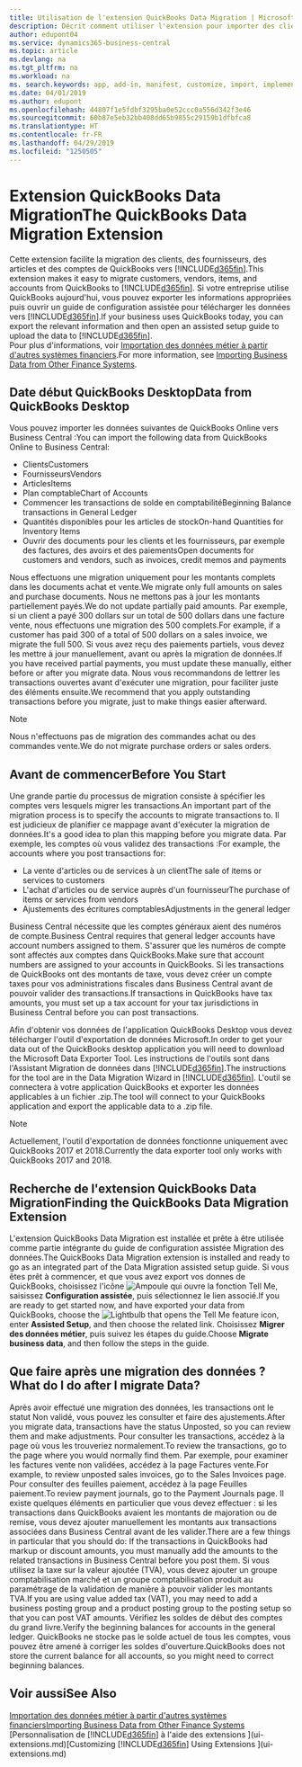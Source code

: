 ```yaml
---
title: Utilisation de l'extension QuickBooks Data Migration | Microsoft Docs
description: Décrit comment utiliser l'extension pour importer des clients, des fournisseurs, des articles, et des comptes de QuickBooks Desktop dans Business Central.
author: edupont04
ms.service: dynamics365-business-central
ms.topic: article
ms.devlang: na
ms.tgt_pltfrm: na
ms.workload: na
ms. search.keywords: app, add-in, manifest, customize, import, implement
ms.date: 04/01/2019
ms.author: edupont
ms.openlocfilehash: 44807f1e5fdbf3295ba0e52ccc0a556d342f3e46
ms.sourcegitcommit: 60b87e5eb32bb408dd65b9855c29159b1dfbfca8
ms.translationtype: HT
ms.contentlocale: fr-FR
ms.lasthandoff: 04/29/2019
ms.locfileid: "1250505"
---
```

# <a name="the-quickbooks-data-migration-extension"></a><span data-ttu-id="082fd-103">Extension QuickBooks Data Migration</span><span class="sxs-lookup"><span data-stu-id="082fd-103">The QuickBooks Data Migration Extension</span></span>
<span data-ttu-id="082fd-104">Cette extension facilite la migration des clients, des fournisseurs, des articles et des comptes de QuickBooks vers [!INCLUDE[d365fin](includes/d365fin_md.md)].</span><span class="sxs-lookup"><span data-stu-id="082fd-104">This extension makes it easy to migrate customers, vendors, items, and accounts from QuickBooks to [!INCLUDE[d365fin](includes/d365fin_md.md)].</span></span> <span data-ttu-id="082fd-105">Si votre entreprise utilise QuickBooks aujourd'hui, vous pouvez exporter les informations appropriées puis ouvrir un guide de configuration assistée pour télécharger les données vers [!INCLUDE[d365fin](includes/d365fin_md.md)].</span><span class="sxs-lookup"><span data-stu-id="082fd-105">If your business uses QuickBooks today, you can export the relevant information and then open an assisted setup guide to upload the data to [!INCLUDE[d365fin](includes/d365fin_md.md)].</span></span>  
<span data-ttu-id="082fd-106">Pour plus d'informations, voir [Importation des données métier à partir d'autres systèmes financiers](across-import-data-configuration-packages.md).</span><span class="sxs-lookup"><span data-stu-id="082fd-106">For more information, see [Importing Business Data from Other Finance Systems](across-import-data-configuration-packages.md).</span></span>

## <a name="data-from-quickbooks-desktop"></a><span data-ttu-id="082fd-107">Date début QuickBooks Desktop</span><span class="sxs-lookup"><span data-stu-id="082fd-107">Data from QuickBooks Desktop</span></span>
 
<span data-ttu-id="082fd-108">Vous pouvez importer les données suivantes de QuickBooks Online vers Business Central :</span><span class="sxs-lookup"><span data-stu-id="082fd-108">You can import the following data from QuickBooks Online to Business Central:</span></span>

- <span data-ttu-id="082fd-109">Clients</span><span class="sxs-lookup"><span data-stu-id="082fd-109">Customers</span></span>  
- <span data-ttu-id="082fd-110">Fournisseurs</span><span class="sxs-lookup"><span data-stu-id="082fd-110">Vendors</span></span>  
- <span data-ttu-id="082fd-111">Articles</span><span class="sxs-lookup"><span data-stu-id="082fd-111">Items</span></span>  
- <span data-ttu-id="082fd-112">Plan comptable</span><span class="sxs-lookup"><span data-stu-id="082fd-112">Chart of Accounts</span></span>  
- <span data-ttu-id="082fd-113">Commencer les transactions de solde en comptabilité</span><span class="sxs-lookup"><span data-stu-id="082fd-113">Beginning Balance transactions in General Ledger</span></span>  
- <span data-ttu-id="082fd-114">Quantités disponibles pour les articles de stock</span><span class="sxs-lookup"><span data-stu-id="082fd-114">On-hand Quantities for Inventory Items</span></span>  
- <span data-ttu-id="082fd-115">Ouvrir des documents pour les clients et les fournisseurs, par exemple des factures, des avoirs et des paiements</span><span class="sxs-lookup"><span data-stu-id="082fd-115">Open documents for customers and vendors, such as invoices, credit memos and payments</span></span>  

<span data-ttu-id="082fd-116">Nous effectuons une migration uniquement pour les montants complets dans les documents achat et vente.</span><span class="sxs-lookup"><span data-stu-id="082fd-116">We migrate only full amounts on sales and purchase documents.</span></span> <span data-ttu-id="082fd-117">Nous ne mettons pas à jour les montants partiellement payés.</span><span class="sxs-lookup"><span data-stu-id="082fd-117">We do not update partially paid amounts.</span></span> <span data-ttu-id="082fd-118">Par exemple, si un client a payé 300 dollars sur un total de 500 dollars dans une facture vente, nous effectuons une migration des 500 complets.</span><span class="sxs-lookup"><span data-stu-id="082fd-118">For example, if a customer has paid 300 of a total of 500 dollars on a sales invoice, we migrate the full 500.</span></span> <span data-ttu-id="082fd-119">Si vous avez reçu des paiements partiels, vous devez les mettre à jour manuellement, avant ou après la migration de données.</span><span class="sxs-lookup"><span data-stu-id="082fd-119">If you have received partial payments, you must update these manually, either before or after you migrate data.</span></span> <span data-ttu-id="082fd-120">Nous vous recommandons de lettrer les transactions ouvertes avant d'exécuter une migration, pour faciliter juste des éléments ensuite.</span><span class="sxs-lookup"><span data-stu-id="082fd-120">We recommend that you apply outstanding transactions before you migrate, just to make things easier afterward.</span></span>

> [!NOTE]
> <span data-ttu-id="082fd-121">Nous n'effectuons pas de migration des commandes achat ou des commandes vente.</span><span class="sxs-lookup"><span data-stu-id="082fd-121">We do not migrate purchase orders or sales orders.</span></span>

## <a name="before-you-start"></a><span data-ttu-id="082fd-122">Avant de commencer</span><span class="sxs-lookup"><span data-stu-id="082fd-122">Before You Start</span></span>
<span data-ttu-id="082fd-123">Une grande partie du processus de migration consiste à spécifier les comptes vers lesquels migrer les transactions.</span><span class="sxs-lookup"><span data-stu-id="082fd-123">An important part of the migration process is to specify the accounts to migrate transactions to.</span></span> <span data-ttu-id="082fd-124">Il est judicieux de planifier ce mappage avant d'exécuter la migration de données.</span><span class="sxs-lookup"><span data-stu-id="082fd-124">It's a good idea to plan this mapping before you migrate data.</span></span> <span data-ttu-id="082fd-125">Par exemple, les comptes où vous validez des transactions :</span><span class="sxs-lookup"><span data-stu-id="082fd-125">For example, the accounts where you post transactions for:</span></span>

- <span data-ttu-id="082fd-126">La vente d'articles ou de services à un client</span><span class="sxs-lookup"><span data-stu-id="082fd-126">The sale of items or services to customers</span></span>  
- <span data-ttu-id="082fd-127">L'achat d'articles ou de service auprès d'un fournisseur</span><span class="sxs-lookup"><span data-stu-id="082fd-127">The purchase of items or services from vendors</span></span>  
- <span data-ttu-id="082fd-128">Ajustements des écritures comptables</span><span class="sxs-lookup"><span data-stu-id="082fd-128">Adjustments in the general ledger</span></span>  

<span data-ttu-id="082fd-129">Business Central nécessite que les comptes généraux aient des numéros de compte.</span><span class="sxs-lookup"><span data-stu-id="082fd-129">Business Central requires that general ledger accounts have account numbers assigned to them.</span></span> <span data-ttu-id="082fd-130">S'assurer que les numéros de compte sont affectés aux comptes dans QuickBooks.</span><span class="sxs-lookup"><span data-stu-id="082fd-130">Make sure that account numbers are assigned to your accounts in QuickBooks.</span></span>
<span data-ttu-id="082fd-131">Si les transactions de QuickBooks ont des montants de taxe, vous devez créer un compte taxes pour vos administrations fiscales dans Business Central avant de pouvoir valider des transactions.</span><span class="sxs-lookup"><span data-stu-id="082fd-131">If transactions in QuickBooks have tax amounts, you must set up a tax account for your tax jurisdictions in Business Central before you can post transactions.</span></span>

<span data-ttu-id="082fd-132">Afin d'obtenir vos données de l'application QuickBooks Desktop vous devez télécharger l'outil d'exportation de données Microsoft.</span><span class="sxs-lookup"><span data-stu-id="082fd-132">In order to get your data out of the QuickBooks desktop application you will need to download the Microsoft Data Exporter Tool.</span></span>  <span data-ttu-id="082fd-133">Les instructions de l'outils sont dans l'Assistant Migration de données dans [!INCLUDE[d365fin](includes/d365fin_md.md)].</span><span class="sxs-lookup"><span data-stu-id="082fd-133">The instructions for the tool are in the Data Migration Wizard in [!INCLUDE[d365fin](includes/d365fin_md.md)].</span></span> <span data-ttu-id="082fd-134">L'outil se connectera à votre application QuickBooks et exporter les données applicables à un fichier .zip.</span><span class="sxs-lookup"><span data-stu-id="082fd-134">The tool will connect to your QuickBooks application and export the applicable data to a .zip file.</span></span>  

> [!NOTE]
> <span data-ttu-id="082fd-135">Actuellement, l'outil d'exportation de données fonctionne uniquement avec QuickBooks 2017 et 2018.</span><span class="sxs-lookup"><span data-stu-id="082fd-135">Currently the data exporter tool only works with QuickBooks 2017 and 2018.</span></span>

## <a name="finding-the-quickbooks-data-migration-extension"></a><span data-ttu-id="082fd-136">Recherche de l'extension QuickBooks Data Migration</span><span class="sxs-lookup"><span data-stu-id="082fd-136">Finding the QuickBooks Data Migration Extension</span></span>
<span data-ttu-id="082fd-137">L'extension QuickBooks Data Migration est installée et prête à être utilisée comme partie intégrante du guide de configuration assistée Migration des données.</span><span class="sxs-lookup"><span data-stu-id="082fd-137">The QuickBooks Data Migration extension is installed and ready to go as an integrated part of the Data Migration assisted setup guide.</span></span> <span data-ttu-id="082fd-138">Si vous êtes prêt à commencer, et que vous avez export vos donnes de QuickBooks, choisissez l'icône ![Ampoule qui ouvre la fonction Tell Me](media/ui-search/search_small.png "Dites-moi ce que vous voulez faire"), saisissez **Configuration assistée**, puis sélectionnez le lien associé.</span><span class="sxs-lookup"><span data-stu-id="082fd-138">If you are ready to get started now, and have exported your data from QuickBooks, choose the ![Lightbulb that opens the Tell Me feature](media/ui-search/search_small.png "Tell me what you want to do") icon, enter **Assisted Setup**, and then choose the related link.</span></span> <span data-ttu-id="082fd-139">Choisissez **Migrer des données métier**, puis suivez les étapes du guide.</span><span class="sxs-lookup"><span data-stu-id="082fd-139">Choose **Migrate business data**, and then follow the steps in the guide.</span></span>  

## <a name="what-do-i-do-after-i-migrate-data"></a><span data-ttu-id="082fd-140">Que faire après une migration des données ?</span><span class="sxs-lookup"><span data-stu-id="082fd-140">What do I do after I migrate Data?</span></span>
<span data-ttu-id="082fd-141">Après avoir effectué une migration des données, les transactions ont le statut Non validé, vous pouvez les consulter et faire des ajustements.</span><span class="sxs-lookup"><span data-stu-id="082fd-141">After you migrate data, transactions have the status Unposted, so you can review them and make adjustments.</span></span> <span data-ttu-id="082fd-142">Pour consulter les transactions, accédez à la page où vous les trouveriez normalement.</span><span class="sxs-lookup"><span data-stu-id="082fd-142">To review the transactions, go to the page where you would normally find them.</span></span> <span data-ttu-id="082fd-143">Par exemple, pour examiner les factures vente non validées, accédez à la page Factures vente.</span><span class="sxs-lookup"><span data-stu-id="082fd-143">For example, to review unposted sales invoices, go to the Sales Invoices page.</span></span> <span data-ttu-id="082fd-144">Pour consulter des feuilles paiement, accédez à la page Feuilles paiement.</span><span class="sxs-lookup"><span data-stu-id="082fd-144">To review payment journals, go to the Payment Journals page.</span></span>
<span data-ttu-id="082fd-145">Il existe quelques éléments en particulier que vous devez effectuer : si les transactions dans QuickBooks avaient les montants de majoration ou de remise, vous devez ajouter manuellement les montants aux transactions associées dans Business Central avant de les valider.</span><span class="sxs-lookup"><span data-stu-id="082fd-145">There are a few things in particular that you should do: If the transactions in QuickBooks had markup or discount amounts, you must manually add the amounts to the related transactions in Business Central before you post them.</span></span>
<span data-ttu-id="082fd-146">Si vous utilisez la taxe sur la valeur ajoutée (TVA), vous devez ajouter un groupe comptabilisation marché et un groupe comptabilisation produit au paramétrage de la validation de manière à pouvoir valider les montants TVA.</span><span class="sxs-lookup"><span data-stu-id="082fd-146">If you are using value added tax (VAT), you may need to add a business posting group and a product posting group to the posting setup so that you can post VAT amounts.</span></span>
<span data-ttu-id="082fd-147">Vérifiez les soldes de début des comptes du grand livre.</span><span class="sxs-lookup"><span data-stu-id="082fd-147">Verify the beginning balances for accounts in the general ledger.</span></span> <span data-ttu-id="082fd-148">QuickBooks ne stocke pas le solde actuel de tous les comptes, vous pouvez être amené à corriger les soldes d'ouverture.</span><span class="sxs-lookup"><span data-stu-id="082fd-148">QuickBooks does not store the current balance for all accounts, so you might need to correct beginning balances.</span></span>

## <a name="see-also"></a><span data-ttu-id="082fd-149">Voir aussi</span><span class="sxs-lookup"><span data-stu-id="082fd-149">See Also</span></span>
[<span data-ttu-id="082fd-150">Importation des données métier à partir d'autres systèmes financiers</span><span class="sxs-lookup"><span data-stu-id="082fd-150">Importing Business Data from Other Finance Systems</span></span>](across-import-data-configuration-packages.md)  
<span data-ttu-id="082fd-151">[Personnalisation de [!INCLUDE[d365fin](includes/d365fin_md.md)] à l'aide des extensions ](ui-extensions.md)</span><span class="sxs-lookup"><span data-stu-id="082fd-151">[Customizing [!INCLUDE[d365fin](includes/d365fin_md.md)] Using Extensions ](ui-extensions.md)</span></span>  

